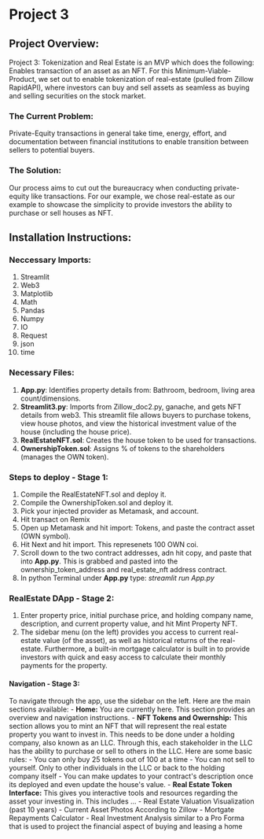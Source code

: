 # Project 3
## Project Overview: 

Project 3: Tokenization and Real Estate is an MVP which does the following: Enables transaction of an asset as an NFT. For this Minimum-Viable-Product, we set out to enable tokenization of real-estate (pulled from Zillow RapidAPI), where investors can buy and sell assets as seamless as buying and selling securities on the stock market. 

### The Current Problem: 
Private-Equity transactions in general take time, energy, effort, and documentation between financial institutions to enable transition between sellers to potential buyers. 

### The Solution: 
Our process aims to cut out the bureaucracy when conducting private-equity like transactions. For our example, we chose real-estate as our example to showcase the simplicity to provide investors the ability to purchase or sell houses as NFT. 

## Installation Instructions:
### Neccessary Imports: 
1. Streamlit
2. Web3
3. Matplotlib
4. Math
5. Pandas
6. Numpy
7. IO
8. Request
9. json
10. time

### Necessary Files: 
1. **App.py**: Identifies property details from: Bathroom, bedroom, living area count/dimensions. 
2. **Streamlit3.py**: Imports from Zillow_doc2.py, ganache, and gets NFT details from web3. This streamlit file allows buyers to purchase tokens, view house photos, and view the historical investment value of the house (including the house price).
3. **RealEstateNFT.sol**: Creates the house token to be used for transactions.
4. **OwnershipToken.sol**: Assigns % of tokens to the shareholders (manages the OWN token). 

### Steps to deploy - Stage 1: 
1. Compile the RealEstateNFT.sol and deploy it. 
2. Compile the OwnershipToken.sol and deploy it.
3. Pick your injected provider as Metamask, and account.
4. Hit transact on Remix
5. Open up Metamask and hit import: Tokens, and paste the contract asset (OWN symbol).
6. Hit Next and hit import. This represenets 100 OWN coi.
7. Scroll down to the two contract addresses, adn hit copy, and paste that into **App.py**. This is grabbed and pasted into the ownership_token_address and real_estate_nft address contract. 
8. In python Terminal under **App.py** type: *streamlit run App.py*
   
### RealEstate DApp - Stage 2: 
1. Enter property price, initial purchase price, and holding company name, description, and current property value, and hit Mint Property NFT.
2. The sidebar menu (on the left) provides you access to current real-estate value (of the asset), as well as historical returns of the real-estate. Furthermore, a built-in mortgage calculator is built in to provide investors with quick and easy access to calculate their monthly payments for the property.

#### Navigation - Stage 3: 
To navigate through the app, use the sidebar on the left. Here are the main sections available:
        - **Home:** You are currently here. This section provides an overview and navigation instructions.
        - **NFT Tokens and Owernship:** This section allows you to mint an NFT that will represent the real estate property you want to invest in.
        This needs to be done under a holding company, also known as an LLC. Through this, each stakeholder in the LLC has the ability to purchase or sell to others in the LLC. 
        Here are some basic rules: 
            - You can only buy 25 tokens out of 100 at a time 
            - You can not sell to yourself. Only to other individuals in the LLC or back to the holding company itself
            - You can make updates to your contract's description once its deployed and even update the house's value. 
        - **Real Estate Token Interface:** This gives you interactive tools and resources regarding the asset your investing in. This includes ... 
            - Real Estate Valuation Visualization (past 10 years)
            - Current Asset Photos According to Zillow 
            - Mortgate Repayments Calculator 
            - Real Investment Analysis similar to a Pro Forma that is used to project the financial aspect of buying and leasing a home 







